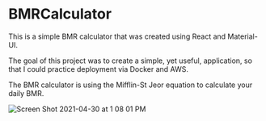 # BMRCalculator
This is a simple BMR calculator that was created using React and Material-UI.

The goal of this project was to create a simple, yet useful, application, so that I could practice deployment via Docker and AWS.

The BMR calculator is using the Mifflin-St Jeor equation to calculate your daily BMR.

![Screen Shot 2021-04-30 at 1 08 01 PM](https://user-images.githubusercontent.com/73443445/116736309-5549b280-a9b5-11eb-9f62-b0757b7d785e.png)

